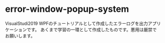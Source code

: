 # error-window-popup-system
VisualStudi2019 WPFのチュートリアルとして作成したエラーログを出力アプリケーションです。
あくまで学習の一環として作成したものです。悪用は厳禁でお願いします。
